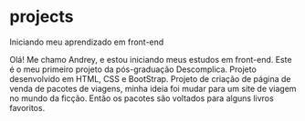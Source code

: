 # projects
Iniciando meu aprendizado em front-end

Olá! Me chamo Andrey, e estou iniciando meus estudos em front-end. Este é o meu primeiro projeto da pós-graduação Descomplica. 
Projeto desenvolvido em HTML, CSS e BootStrap.
Projeto de criação de página de venda de pacotes de viagens, minha ideia foi mudar para um site de viagem no mundo da ficção. Então os pacotes são voltados para alguns livros favoritos. 
